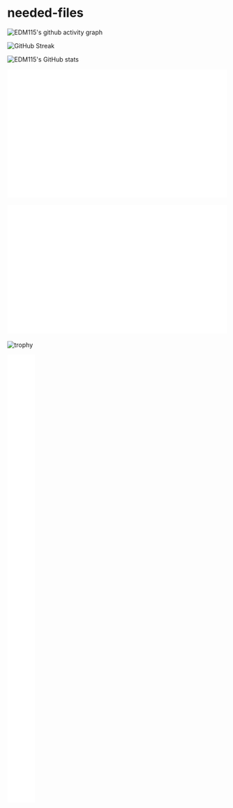 # needed-files


![EDM115's github activity graph](https://activity-graph.herokuapp.com/graph?username=EDM115&theme=dracula)


![GitHub Streak](http://github-readme-streak-stats.herokuapp.com?user=EDM115&theme=dracula&hide_border=true&date_format=j%20M%5B%20Y%5D)


![EDM115's GitHub stats](https://github-readme-stats.vercel.app/api?username=EDM115&count_private=true&show_icons=true&cache_seconds=1800&bg_color=30,833ab4,fd1d1d,fcb045&include_all_commits=True&title_color=fff&icon_color=fff&border_color=000&text_color=70ffff) 


![](https://github.com/EDM115/gs/blob/master/generated/overview.svg)


![](https://github.com/EDM115/gs/blob/master/generated/languages.svg)


![trophy](https://github-profile-trophy.vercel.app/?username=EDM115&theme=dracula&no-bg=true&no-frame=true)


![Metrics](/github-metrics.svg)
